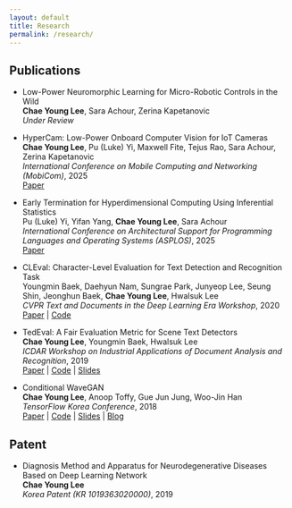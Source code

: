 ```yaml
---
layout: default
title: Research
permalink: /research/
---
```


## Publications

- Low-Power Neuromorphic Learning for Micro-Robotic Controls in the Wild  
  **Chae Young Lee**, Sara Achour, Zerina Kapetanovic  
  _Under Review_

- HyperCam: Low-Power Onboard Computer Vision for IoT Cameras  
  **Chae Young Lee**, Pu (Luke) Yi, Maxwell Fite, Tejus Rao, Sara Achour, Zerina Kapetanovic  
  *International Conference on Mobile Computing and Networking (MobiCom)*, 2025  
  [Paper](https://arxiv.org/abs/2501.10547)

- Early Termination for Hyperdimensional Computing Using Inferential Statistics  
  Pu (Luke) Yi, Yifan Yang, **Chae Young Lee**, Sara Achour  
  *International Conference on Architectural Support for Programming Languages and Operating Systems (ASPLOS)*, 2025  
  [Paper](https://dl.acm.org/doi/10.1145/3669940.3707254)

- CLEval: Character-Level Evaluation for Text Detection and Recognition Task  
  Youngmin Baek, Daehyun Nam, Sungrae Park, Junyeop Lee, Seung Shin, Jeonghun Baek, **Chae Young Lee**, Hwalsuk Lee  
  *CVPR Text and Documents in the Deep Learning Era Workshop*, 2020  
  [Paper](https://openaccess.thecvf.com/content_CVPRW_2020/html/w34/Baek_CLEval_Character-Level_Evaluation_for_Text_Detection_and_Recognition_Tasks_CVPRW_2020_paper.html) | [Code](https://github.com/clovaai/CLEval)

- TedEval: A Fair Evaluation Metric for Scene Text Detectors  
  **Chae Young Lee**, Youngmin Baek, Hwalsuk Lee  
  *ICDAR Workshop on Industrial Applications of Document Analysis and Recognition*, 2019  
  [Paper](https://arxiv.org/abs/1907.01227) | [Code](https://github.com/clovaai/TedEval) | [Slides](https://docs.google.com/presentation/d/1EFK_WjpdLExZVDPt4C7yCcxjpXNvIyAOL9zUnKx1VoY/edit#slide=id.p1)

- Conditional WaveGAN  
  **Chae Young Lee**, Anoop Toffy, Gue Jun Jung, Woo-Jin Han  
  *TensorFlow Korea Conference*, 2018  
  [Paper](https://arxiv.org/abs/1809.10636) | [Code](https://github.com/chaeyoung-lee/cwavegan) | [Slides](https://github.com/chaeyoung-lee/cwavegan/blob/master/final_presentation/CWaveGAN_DLJeju18ppt_Anoop_CY.pdf) | [Blog](https://medium.com/@chaeyoung.lee/conditional-wavegan-explained-1c2a87e8d84d)

## Patent

- Diagnosis Method and Apparatus for Neurodegenerative Diseases Based on Deep Learning Network  
  **Chae Young Lee**  
  *Korea Patent (KR 1019363020000)*, 2019
